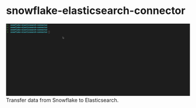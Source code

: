 # snowflake-elasticsearch-connector
![demo](connector.gif)
Transfer data from Snowflake to Elasticsearch.

